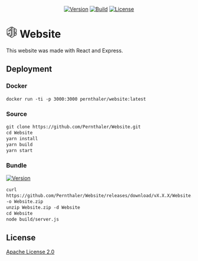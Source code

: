 <p align="center">
    <a href="https://github.com/Pernthaler/Website/tags"><img alt="Version" src="https://img.shields.io/github/v/release/Pernthaler/Website?label=Version"></a>
    <a href="https://github.com/Pernthaler/Website/actions"><img alt="Build" src="https://github.com/Pernthaler/Website/actions/workflows/build.yml/badge.svg"></a>
    <a href="https://github.com/Pernthaler/Website/blob/master/LICENSE"><img alt="License" src="https://img.shields.io/github/license/Pernthaler/Website?label=License"></a>
</p>

# <a href="https://github.com/Pernthaler/Website/blob/master/src/client/public/favicon.png"><img src="https://github.com/Pernthaler/Website/raw/master/src/client/public/favicon.png" alt="Logo" width="30" height="auto"></a> Website

This website was made with React and Express.

## Deployment

### Docker

```
docker run -ti -p 3000:3000 pernthaler/website:latest
```

### Source

```
git clone https://github.com/Pernthaler/Website.git
cd Website
yarn install
yarn build
yarn start
```

### Bundle

[![Version](https://img.shields.io/github/v/release/Pernthaler/Website?label=Version)](https://github.com/Pernthaler/Website/tags)

```
curl https://github.com/Pernthaler/Website/releases/download/vX.X.X/Website.zip -o Website.zip
unzip Website.zip -d Website
cd Website
node build/server.js
```

## License

[Apache License 2.0](https://github.com/Pernthaler/Website/blob/master/LICENSE)